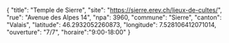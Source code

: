 {
    "title": "Temple de Sierre",
    "site": "https://sierre.erev.ch/lieux-de-cultes/",
    "rue": "Avenue des Alpes 14",
    "npa": 3960,
    "commune": "Sierre",
    "canton": "Valais",
    "latitude": 46.2932052260873,
    "longitude": 7.528106412071014,
    "ouverture": "7/7",
    "horaire":"9:00-18:00"
}
